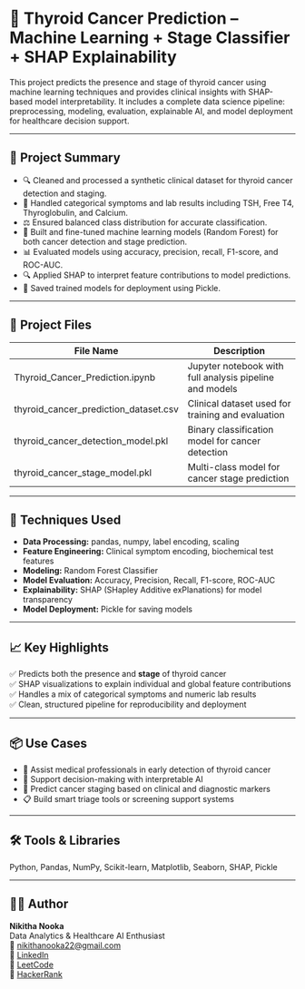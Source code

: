 # 🧠 Thyroid Cancer Prediction – Machine Learning + Stage Classifier + SHAP Explainability

This project predicts the presence and stage of thyroid cancer using machine learning techniques and provides clinical insights with SHAP-based model interpretability. It includes a complete data science pipeline: preprocessing, modeling, evaluation, explainable AI, and model deployment for healthcare decision support.

---

## 📌 Project Summary

- 🔍 Cleaned and processed a synthetic clinical dataset for thyroid cancer detection and staging.  
- 🧪 Handled categorical symptoms and lab results including TSH, Free T4, Thyroglobulin, and Calcium.  
- ⚖️ Ensured balanced class distribution for accurate classification.  
- 🌲 Built and fine-tuned machine learning models (Random Forest) for both cancer detection and stage prediction.  
- 📊 Evaluated models using accuracy, precision, recall, F1-score, and ROC-AUC.  
- 🔍 Applied SHAP to interpret feature contributions to model predictions.  
- 💾 Saved trained models for deployment using Pickle.  

---

## 📁 Project Files

| File Name                             | Description                                                  |
|---------------------------------------|--------------------------------------------------------------|
| Thyroid_Cancer_Prediction.ipynb       | Jupyter notebook with full analysis pipeline and models      |
| thyroid_cancer_prediction_dataset.csv | Clinical dataset used for training and evaluation            |
| thyroid_cancer_detection_model.pkl    | Binary classification model for cancer detection             |
| thyroid_cancer_stage_model.pkl        | Multi-class model for cancer stage prediction                |

---

## 🧠 Techniques Used

- **Data Processing:** pandas, numpy, label encoding, scaling  
- **Feature Engineering:** Clinical symptom encoding, biochemical test features  
- **Modeling:** Random Forest Classifier  
- **Model Evaluation:** Accuracy, Precision, Recall, F1-score, ROC-AUC  
- **Explainability:** SHAP (SHapley Additive exPlanations) for model transparency  
- **Model Deployment:** Pickle for saving models  

---

## 📈 Key Highlights

✅ Predicts both the presence and **stage** of thyroid cancer  
✅ SHAP visualizations to explain individual and global feature contributions  
✅ Handles a mix of categorical symptoms and numeric lab results  
✅ Clean, structured pipeline for reproducibility and deployment  

---

## 📦 Use Cases

- 🧬 Assist medical professionals in early detection of thyroid cancer  
- 🧪 Support decision-making with interpretable AI  
- 🧭 Predict cancer staging based on clinical and diagnostic markers  
- 📋 Build smart triage tools or screening support systems  

---

## 🛠️ Tools & Libraries

Python, Pandas, NumPy, Scikit-learn, Matplotlib, Seaborn, SHAP, Pickle

---

## 🧑‍💻 Author

**Nikitha Nooka**  
Data Analytics & Healthcare AI Enthusiast  
📧 nikithanooka22@gmail.com  
🔗 [LinkedIn](https://www.linkedin.com/in/nikithanooka22)  
🔗 [LeetCode](https://leetcode.com/u/NikithaNooka/)  
🔗 [HackerRank](https://www.hackerrank.com/profile/NIKITHANOOKA22)  
